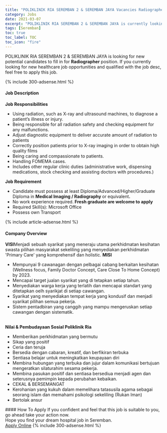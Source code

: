 ```yaml
---
title: "POLIKLINIK RIA SEREMBAN 2 & SEREMBAN JAYA Vacancies Radiographer" 
category: Jobs 
date: 2021-03-07 
excerpt: "POLIKLINIK RIA SEREMBAN 2 & SEREMBAN JAYA is currently looking for suitable person to fill in the Radiographer which positioned at Seremban" 
tags: [Seremban] 
toc: true 
toc_label: TOC 
toc_icon: "fire" 
--- 
```


<p>POLIKLINIK RIA SEREMBAN 2 & SEREMBAN JAYA is looking for new potential candidates to fill in for <b>Radiographer</b> position. If you currently looking for new healthcare job opportunities and qualified with the job desc, feel free to apply this job.
</p>{% include 300-adsense.html %} 
<div><div><h4>Job Description</h4></div><div><div><span><div><p><strong>Job Responsibilities</strong></p><ul><li>Using radiation, such as X-ray and ultrasound machines, to diagnose a patient&#8217;s illness or injury.</li><li>Being responsible for all radiation safety and checking equipment for any malfunctions.</li><li>Adjust diagnostic equipment to deliver accurate amount of radiation to patients</li><li>Correctly position patients prior to X-ray imaging in order to obtain high quality films</li><li>Being caring and compassionate to patients.</li><li>Handling FOMEMA cases.</li><li>Includes other regular clinic duties (administrative work, dispensing medications, stock checking and assisting doctors with procedures.)</li></ul><p><strong>Job Requirement</strong></p><ul><li>Candidate must possess at least Diploma/Advanced/Higher/Graduate Diploma&#160;in&#160;<strong>Medical Imaging / Radiography </strong>or equivalent<strong>.</strong></li><li>No work experience required.<strong> Fresh graduate are welcome to apply</strong></li><li>Required Skill(s): Microsoft Office</li><li>Possess own Transport</li></ul></div></span></div></div></div> 
{% include article-adsense.html %} 
<div><div><h4>Company Overview</h4></div><div><div><span><div><div>
<strong>VISI</strong>Menjadi sebuah syarikat yang meneraju utama perkhidmatan kesihatan swasta pilihan masyarakat sekeliling yang menyediakan perkhidmatan 'Primary Care' yang komprehensif dan holistic.&#160;<strong>MISI</strong>
<ul>
<li>
			Mempunyai 9 cawanagan dengan pelbagai cabang berkaitan kesihatan (Wellness focus, Family Doctor Concept, Care Close To Home Concept) by 2023.</li>
<li>
			Mencapai target jualan syarikat yang di tetapkan setiap tahun.</li>
<li>
			Menyediakan warga kerja yang terlatih dan mencapai standart yang ditetapkan oelh syarikjat di setiap cawangan.</li>
<li>
			Syarikat yang menyediakan tempat kerja yang kondusif dan menjadi syarikat pilihan semua pekerja.</li>
<li>
			Sistem pentadbiran yang canggih yang mampu mengeruskan setiap cawangan dengan sistematik.</li>
</ul>
<br>
<strong>Nilai &amp; Pembudayaan Sosial Poliklinik Ria</strong>
<ul>
<li>
			Memberikan perkhidmatan yang bermutu</li>
<li>
			Sikap yang positif</li>
<li>
			Ceria dan teruja</li>
<li>
			Bersedia dengan cabaran, kreatif, dan berfikiran terbuka</li>
<li>
			Sentiasa belajar untuk meningkatkan keupayaan diri</li>
<li>
			Membina hubungan yang terbuka dan jujur dalam komunikasi bertujuan mengeratkan silaturahim sesama pekerja.</li>
<li>
			Membina pasukan positif dan sentiasa bersediua menjadi agen dan seterusnya pemimpin kepada perubahan kebaikan.</li>
<li>
			CEKAL &amp; BERSEMANGAT</li>
<li>
			Kerohanian yang kukuh dalam memelihara tatasusila agama sebagai seorang islam dan memahami psikologi sekeliling (Rukan Iman)</li>
<li>
			Bertolak ansur</li>
</ul>
</div></div></span></div></div></div> 
#### How To Apply 
If you confident and feel that this job is suitable to you, go ahead take your action now. <br/> 
Hope you find your dream hospital job in Seremban. <br/> 
<a href="https://www.jobstreet.com.my/en/job/radiographer-4484819?jobId=jobstreet-my-job-4484819" class="btn btn--warning" target="_blank" rel="nofollow noopenner">Apply Online</a> 
{% include 300-adsense.html %} 